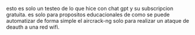 esto es solo un testeo de lo que hice con chat gpt y su subscripcion gratuita. es solo para propositos educacionales 
de como se puede automatizar de forma simple el aircrack-ng solo para realizar un ataque de deauth a una red wifi.

